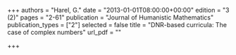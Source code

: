 +++
authors = "Harel, G."
date = "2013-01-01T08:00:00+00:00"
edition = "3 (2)"
pages = "2-61"
publication = "Journal of Humanistic Mathematics"
publication_types = ["2"]
selected = false
title = "DNR-based curricula: The case of complex numbers"
url_pdf = ""

+++
